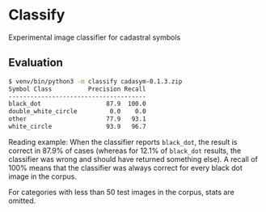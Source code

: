 # Classify

Experimental image classifier for cadastral symbols


## Evaluation

```sh
$ venv/bin/python3 -m classify cadasym-0.1.3.zip
Symbol Class          Precision Recall
--------------------------------------
black_dot                  87.9  100.0
double_white_circle         0.0    0.0
other                      77.9   93.1
white_circle               93.9   96.7
```

Reading example: When the classifier reports `black_dot`, the result is correct
in 87.9% of cases (whereas for 12.1% of `black_dot` results, the classifier
was wrong and should have returned something else). A recall of 100%
means that the classifier was always correct for every black dot image
in the corpus.

For categories with less than 50 test images in the corpus, stats are omitted.
